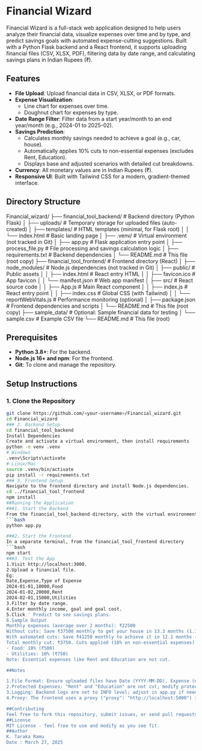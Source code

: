 # Financial Wizard

Financial Wizard is a full-stack web application designed to help users analyze their financial data, visualize expenses over time and by type, and predict savings goals with automated expense-cutting suggestions. Built with a Python Flask backend and a React frontend, it supports uploading financial files (CSV, XLSX, PDF), filtering data by date range, and calculating savings plans in Indian Rupees (₹).

## Features
- **File Upload**: Upload financial data in CSV, XLSX, or PDF formats.
- **Expense Visualization**:
  - Line chart for expenses over time.
  - Doughnut chart for expenses by type.
- **Date Range Filter**: Filter data from a start year/month to an end year/month (e.g., 2024-01 to 2025-02).
- **Savings Prediction**:
  - Calculates monthly savings needed to achieve a goal (e.g., car, house).
  - Automatically applies 10% cuts to non-essential expenses (excludes Rent, Education).
  - Displays base and adjusted scenarios with detailed cut breakdowns.
- **Currency**: All monetary values are in Indian Rupees (₹).
- **Responsive UI**: Built with Tailwind CSS for a modern, gradient-themed interface.

## Directory Structure
Financial_wizard/
├── financial_tool_backend/         # Backend directory (Python Flask)
│   ├── uploads/                    # Temporary storage for uploaded files (auto-created)
│   ├── templates/                  # HTML templates (minimal, for Flask root)
│   │   └── index.html              # Basic landing page
│   ├── .venv/                      # Virtual environment (not tracked in Git)
│   ├── app.py                      # Flask application entry point
│   ├── process_file.py             # File processing and savings calculation logic
│   ├── requirements.txt            # Backend dependencies
│   └── README.md                   # This file (root copy)
├── financial_tool_frontend/        # Frontend directory (React)
│   ├── node_modules/               # Node.js dependencies (not tracked in Git)
│   ├── public/                     # Public assets
│   │   ├── index.html              # React entry HTML
│   │   ├── favicon.ico             # App favicon
│   │   └── manifest.json           # Web app manifest
│   ├── src/                        # React source code
│   │   ├── App.js                  # Main React component
│   │   ├── index.js                # React entry point
│   │   ├── index.css               # Global CSS (with Tailwind)
│   │   └── reportWebVitals.js      # Performance monitoring (optional)
│   ├── package.json                # Frontend dependencies and scripts
│   └── README.md                   # This file (root copy)
├── sample_data/                    # Optional: Sample financial data for testing
│   └── sample.csv                  # Example CSV file
└── README.md                       # This file (root)


## Prerequisites
- **Python 3.8+**: For the backend.
- **Node.js 16+ and npm**: For the frontend.
- **Git**: To clone and manage the repository.

## Setup Instructions

### 1. Clone the Repository
```bash
git clone https://github.com/<your-username>/Financial_wizard.git
cd Financial_wizard
### 2. Backend Setup
cd financial_tool_backend
Install Dependencies
Create and activate a virtual environment, then install requirements
python -m venv .venv
# Windows
.venv\Scripts\activate
# Linux/Mac
source .venv/bin/activate
pip install -r requirements.txt
### 3. Frontend Setup
Navigate to the frontend directory and install Node.js dependencies.
cd ../financial_tool_frontend
npm install
##Running the Application
###1. Start the Backend
From the financial_tool_backend directory, with the virtual environment activated
```bash
python app.py

###2. Start the Frontend
In a separate terminal, from the financial_tool_frontend directory
```bash
npm start
###3. Test the App
1.Visit http://localhost:3000.
2.Upload a financial file.
Eg:
Date,Expense,Type of Expense
2024-01-01,10000,Food
2024-01-02,20000,Rent
2024-02-01,15000,Utilities
3.Filter by date range.
4.Enter monthly income, goal and goal cost.
5.Click ' Predict to see savings plans.
6.Sample Output
Monthly expenses (average over 2 months): ₹22500
Without cuts: Save ₹37500 monthly to get your house in 13.3 months (1.1 years).
With automated cuts: Save ₹41250 monthly to achieve it in 12.1 months (1 years).
Total monthly cut: ₹3750. Cuts applied (10% on non-essential expenses):
- Food: 10% (₹500)
- Utilities: 10% (₹750)
Note: Essential expenses like Rent and Education are not cut.

##Notes

1.File Format: Ensure uploaded files have Date (YYYY-MM-DD), Expense (numeric), and Type of Expense columns.
2.Protected Expenses: "Rent" and "Education" are not cut; modify protected_types in process_file.py to change this.
3.Logging: Backend logs are set to INFO level; adjust in app.py if needed.
4.Proxy: The frontend uses a proxy ("proxy": "http://localhost:5000") in package.json to communicate with the backend.

##Contributing
Feel free to fork this repository, submit issues, or send pull requests to enhance functionality!
##License
MIT License - feel free to use and modify as you see fit.
##Author
K. Taraka Ramu
Date : March 27, 2025